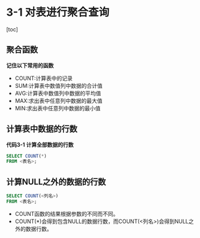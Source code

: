 # 3-1 对表进行聚合查询

[toc]

## 聚合函数

**记住以下常用的函数**

- COUNT:计算表中的记录
- SUM:计算表中数值列中数据的合计值
- AVG:计算表中数值列中数据的平均值
- MAX:求出表中任意列中数据的最大值
- MIN:求出表中任意列中数据的最小值

## 计算表中数据的行数

**代码3-1 计算全部数据的行数**

```SQL
SELECT COUNT(*)
FROM <表名>;
```

## 计算NULL之外的数据的行数

```sql
SELECT COUNT(<列名>)
FROM <表名>;
```

- COUNT函数的结果根据参数的不同而不同。
- COUNT(*)会得到包含NULL的数据行数，而COUNT(<列名>)会得到NULL之外的数据行数。

